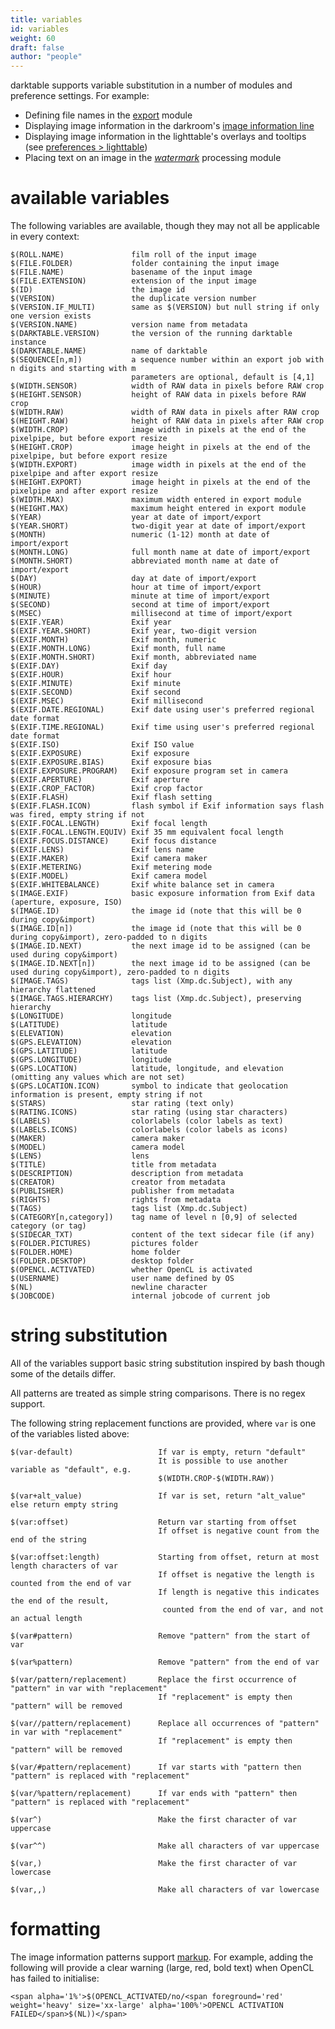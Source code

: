 ```yaml
---
title: variables
id: variables
weight: 60
draft: false
author: "people"
---
```


darktable supports variable substitution in a number of modules and preference settings. For example:

- Defining file names in the [export](../module-reference/utility-modules/shared/export.md) module
- Displaying image information in the darkroom's [image information line](../module-reference/utility-modules/darkroom/image-info-line.md)
- Displaying image information in the lighttable's overlays and tooltips (see [preferences > lighttable](../preferences-settings/lighttable.md))
- Placing text on an image in the [_watermark_](../module-reference/processing-modules/watermark.md) processing module

# available variables

The following variables are available, though they may not all be applicable in every context:

```
$(ROLL.NAME)               film roll of the input image
$(FILE.FOLDER)             folder containing the input image
$(FILE.NAME)               basename of the input image
$(FILE.EXTENSION)          extension of the input image
$(ID)                      the image id
$(VERSION)                 the duplicate version number
$(VERSION.IF_MULTI)        same as $(VERSION) but null string if only one version exists
$(VERSION.NAME)            version name from metadata
$(DARKTABLE.VERSION)       the version of the running darktable instance
$(DARKTABLE.NAME)          name of darktable
$(SEQUENCE[n,m])           a sequence number within an export job with n digits and starting with m
                           parameters are optional, default is [4,1]
$(WIDTH.SENSOR)            width of RAW data in pixels before RAW crop
$(HEIGHT.SENSOR)           height of RAW data in pixels before RAW crop
$(WIDTH.RAW)               width of RAW data in pixels after RAW crop
$(HEIGHT.RAW)              height of RAW data in pixels after RAW crop
$(WIDTH.CROP)              image width in pixels at the end of the pixelpipe, but before export resize
$(HEIGHT.CROP)             image height in pixels at the end of the pixelpipe, but before export resize
$(WIDTH.EXPORT)            image width in pixels at the end of the pixelpipe and after export resize
$(HEIGHT.EXPORT)           image height in pixels at the end of the pixelpipe and after export resize
$(WIDTH.MAX)               maximum width entered in export module
$(HEIGHT.MAX)              maximum height entered in export module
$(YEAR)                    year at date of import/export
$(YEAR.SHORT)              two-digit year at date of import/export
$(MONTH)                   numeric (1-12) month at date of import/export
$(MONTH.LONG)              full month name at date of import/export
$(MONTH.SHORT)             abbreviated month name at date of import/export
$(DAY)                     day at date of import/export
$(HOUR)                    hour at time of import/export
$(MINUTE)                  minute at time of import/export
$(SECOND)                  second at time of import/export
$(MSEC)                    millisecond at time of import/export
$(EXIF.YEAR)               Exif year
$(EXIF.YEAR.SHORT)         Exif year, two-digit version
$(EXIF.MONTH)              Exif month, numeric
$(EXIF.MONTH.LONG)         Exif month, full name
$(EXIF.MONTH.SHORT)        Exif month, abbreviated name
$(EXIF.DAY)                Exif day
$(EXIF.HOUR)               Exif hour
$(EXIF.MINUTE)             Exif minute
$(EXIF.SECOND)             Exif second
$(EXIF.MSEC)               Exif millisecond
$(EXIF.DATE.REGIONAL)      Exif date using user's preferred regional date format
$(EXIF.TIME.REGIONAL)      Exif time using user's preferred regional date format
$(EXIF.ISO)                Exif ISO value
$(EXIF.EXPOSURE)           Exif exposure
$(EXIF.EXPOSURE.BIAS)      Exif exposure bias
$(EXIF.EXPOSURE.PROGRAM)   Exif exposure program set in camera
$(EXIF.APERTURE)           Exif aperture
$(EXIF.CROP_FACTOR)        Exif crop factor
$(EXIF.FLASH)              Exif flash setting
$(EXIF.FLASH.ICON)         flash symbol if Exif information says flash was fired, empty string if not
$(EXIF.FOCAL.LENGTH)       Exif focal length
$(EXIF.FOCAL.LENGTH.EQUIV) Exif 35 mm equivalent focal length
$(EXIF.FOCUS.DISTANCE)     Exif focus distance
$(EXIF.LENS)               Exif lens name
$(EXIF.MAKER)              Exif camera maker
$(EXIF.METERING)           Exif metering mode
$(EXIF.MODEL)              Exif camera model
$(EXIF.WHITEBALANCE)       Exif white balance set in camera
$(IMAGE.EXIF)              basic exposure information from Exif data (aperture, exposure, ISO)
$(IMAGE.ID)                the image id (note that this will be 0 during copy&import)
$(IMAGE.ID[n])             the image id (note that this will be 0 during copy&import), zero-padded to n digits
$(IMAGE.ID.NEXT)           the next image id to be assigned (can be used during copy&import)
$(IMAGE.ID.NEXT[n])        the next image id to be assigned (can be used during copy&import), zero-padded to n digits
$(IMAGE.TAGS)              tags list (Xmp.dc.Subject), with any hierarchy flattened
$(IMAGE.TAGS.HIERARCHY)    tags list (Xmp.dc.Subject), preserving hierarchy
$(LONGITUDE)               longitude
$(LATITUDE)                latitude
$(ELEVATION)               elevation
$(GPS.ELEVATION)           elevation
$(GPS.LATITUDE)            latitude
$(GPS.LONGITUDE)           longitude
$(GPS.LOCATION)            latitude, longitude, and elevation (omitting any values which are not set)
$(GPS.LOCATION.ICON)       symbol to indicate that geolocation information is present, empty string if not
$(STARS)                   star rating (text only)
$(RATING.ICONS)            star rating (using star characters)
$(LABELS)                  colorlabels (color labels as text)
$(LABELS.ICONS)            colorlabels (color labels as icons)
$(MAKER)                   camera maker
$(MODEL)                   camera model
$(LENS)                    lens
$(TITLE)                   title from metadata
$(DESCRIPTION)             description from metadata
$(CREATOR)                 creator from metadata
$(PUBLISHER)               publisher from metadata
$(RIGHTS)                  rights from metadata
$(TAGS)                    tags list (Xmp.dc.Subject)
$(CATEGORY[n,category])    tag name of level n [0,9] of selected category (or tag)
$(SIDECAR_TXT)             content of the text sidecar file (if any)
$(FOLDER.PICTURES)         pictures folder
$(FOLDER.HOME)             home folder
$(FOLDER.DESKTOP)          desktop folder
$(OPENCL.ACTIVATED)        whether OpenCL is activated
$(USERNAME)                user name defined by OS
$(NL)                      newline character
$(JOBCODE)                 internal jobcode of current job
```

# string substitution

All of the variables support basic string substitution inspired by bash though some of the details differ.

All patterns are treated as simple string comparisons. There is no regex support.

The following string replacement functions are provided, where `var` is one of the variables listed above:

```
$(var-default)                   If var is empty, return "default"
                                 It is possible to use another variable as "default", e.g.
                                 $(WIDTH.CROP-$(WIDTH.RAW))

$(var+alt_value)                 If var is set, return "alt_value" else return empty string

$(var:offset)                    Return var starting from offset
                                 If offset is negative count from the end of the string

$(var:offset:length)             Starting from offset, return at most length characters of var
                                 If offset is negative the length is counted from the end of var
                                 If length is negative this indicates the end of the result,
                                  counted from the end of var, and not an actual length

$(var#pattern)                   Remove "pattern" from the start of var

$(var%pattern)                   Remove "pattern" from the end of var

$(var/pattern/replacement)       Replace the first occurrence of "pattern" in var with "replacement"
                                 If "replacement" is empty then "pattern" will be removed

$(var//pattern/replacement)      Replace all occurrences of "pattern" in var with "replacement"
                                 If "replacement" is empty then "pattern" will be removed

$(var/#pattern/replacement)      If var starts with "pattern then "pattern" is replaced with "replacement"

$(var/%pattern/replacement)      If var ends with "pattern" then "pattern" is replaced with "replacement"

$(var^)                          Make the first character of var uppercase

$(var^^)                         Make all characters of var uppercase

$(var,)                          Make the first character of var lowercase

$(var,,)                         Make all characters of var lowercase
```

# formatting

The image information patterns support [markup](https://docs.gtk.org/Pango/pango_markup.html). For example, adding the following will provide a clear warning (large, red, bold text) when OpenCL has failed to initialise:

`<span alpha='1%'>$(OPENCL_ACTIVATED/no/<span foreground='red' weight='heavy' size='xx-large' alpha='100%'>OPENCL ACTIVATION FAILED</span>$(NL))</span>`
